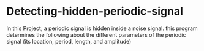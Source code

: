 # Detecting-hidden-periodic-signal
In this Project, a periodic signal is hidden inside a noise signal. this program determines the following about the different parameters of the periodic signal (its location, period, length, and amplitude)
